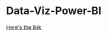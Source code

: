 # Data-Viz-Power-BI

[Here's the link](https://app.powerbi.com/links/MpGxiumR_V?ctid=1b305a80-f34a-496b-b8a7-8691fb1ec04b&pbi_source=linkShare&bookmarkGuid=ef2b4493-4d86-4fac-934f-bfc0803be117)
